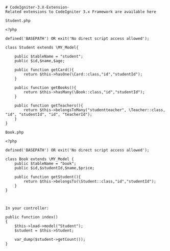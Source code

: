     # CodeIgniter-3.X-Extension-
    Related extensions to CodeIgniter 3.x Framework are available here
    
    Student.php
    
    <?php
    
    defined('BASEPATH') OR exit('No direct script access allowed');
    
    class Student extends \MY_Model{
    	
    	public $tableName = "student";
    	public $id,$name,$age;
    	
    	public function getCard(){
    		return $this->hasOne(\Card::class,"id","studentId");
    	}
    	
    	public function getBooks(){
    		return $this->hasMany(\Book::class,"id","studentId");
    	}
    	
    	public function getTeachers(){
    		return $this->belongsToMany("studentteacher", \Teacher::class, "id", "studentId", "id", "teacherId");
    	}
    }
    
    Book.php
    
    <?php
    
    defined('BASEPATH') OR exit('No direct script access allowed');
    
    class Book extends \MY_Model {
    	public $tableName = "book";
    	public $id,$studentId,$name,$price;
    	
    	public function getStudent(){
    		return $this->belongsTo(\Student::class,"id","studentId");
    	}
    }
    
    
    
    In your controller:
    
    public function index()
    {		
    	$this->load->model("Student");
    	$student = $this->Student;
    
    	var_dump($student->getCount());
    }
    
